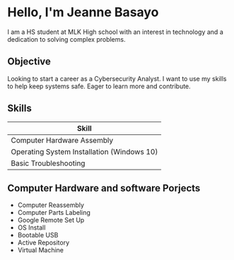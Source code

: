 # Hello, I'm Jeanne Basayo
I am a HS student at MLK High school  with an interest in technology and a dedication to solving complex problems.
## Objective
Looking to start a career as a Cybersecurity Analyst. I want to use my skills to help keep systems safe. Eager to learn more and contribute. 
## Skills

| Skill                                         
|-----------------------------------------------|
| Computer Hardware Assembly	                  | 
| Operating System Installation (Windows 10)    |
| Basic Troubleshooting                         |

## Computer Hardware and software Porjects
- Computer Reassembly
- Computer Parts Labeling
- Google Remote Set Up
- OS Install
- Bootable USB
- Active Repository
- Virtual Machine

